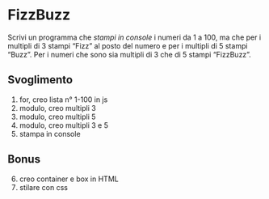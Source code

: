 FizzBuzz
===
Scrivi un programma che *stampi in console* i numeri da 1 a 100,
ma che per i multipli di 3 stampi “Fizz” al posto del numero e per i multipli di 5 stampi “Buzz”.
Per i numeri che sono sia multipli di 3 che di 5 stampi “FizzBuzz”.

## Svoglimento

1. for, creo lista n° 1-100 in js
2. modulo, creo multipli 3 
3. modulo, creo multipli 5
4. modulo, creo multipli 3 e 5
5. stampa in console

## Bonus
6. creo container e box in HTML
7. stilare con css
